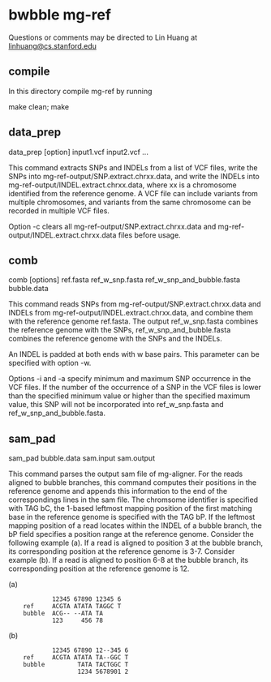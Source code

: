 bwbble mg-ref
======

Questions or comments may be directed to Lin Huang at linhuang@cs.stanford.edu

## compile

In this directory compile mg-ref by running

make clean; make

## data_prep

data_prep [option] input1.vcf input2.vcf ...

This command extracts SNPs and INDELs from a list of VCF files, write the SNPs into mg-ref-output/SNP.extract.chrxx.data, and write the INDELs into mg-ref-output/INDEL.extract.chrxx.data, where xx is a chromosome identified from the reference genome. A VCF file can include variants from multiple chromosomes, and variants from the same chromosome can be recorded in multiple VCF files.

Option -c clears all mg-ref-output/SNP.extract.chrxx.data and mg-ref-output/INDEL.extract.chrxx.data files before usage.

## comb

comb [options] ref.fasta ref_w_snp.fasta ref_w_snp_and_bubble.fasta bubble.data

This command reads SNPs from mg-ref-output/SNP.extract.chrxx.data and INDELs from mg-ref-output/INDEL.extract.chrxx.data, and combine them with the reference genome ref.fasta. The output ref_w_snp.fasta combines the reference genome with the SNPs, ref_w_snp_and_bubble.fasta combines the reference genome with the SNPs and the INDELs.

An INDEL is padded at both ends with w base pairs. This parameter can be specified with option -w.

Options -i and -a specify minimum and maximum SNP occurrence in the VCF files. If the number of the occurrence of a SNP in the VCF files is lower than the specified minimum value or higher than the specified maximum value, this SNP will not be incorporated into ref_w_snp.fasta and ref_w_snp_and_bubble.fasta.


## sam_pad

sam_pad bubble.data sam.input sam.output

This command parses the output sam file of mg-aligner. For the reads aligned to bubble branches, this command computes their positions in the reference genome and appends this information to the end of the correspondings lines in the sam file. The chromsome identifier is specified with TAG bC, the 1-based leftmost mapping position of the first matching base in the reference genome is specified with the TAG bP. If the leftmost mapping position of a read locates within the INDEL of a bubble branch, the bP field specifies a position range at the reference genome. Consider the following example (a). If a read is aligned to position 3 at the bubble branch, its corresponding position at the reference genome is 3-7. Consider example (b). If a read is aligned to position 6-8 at the bubble branch, its corresponding position at the reference genome is 12.

(a)

                12345 67890 12345 6
        ref     ACGTA ATATA TAGGC T
        bubble  ACG-- --ATA TA
                123     456 78

(b)

                12345 67890 12--345 6
        ref     ACGTA ATATA TA--GGC T
        bubble         TATA TACTGGC T
                       1234 5678901 2
